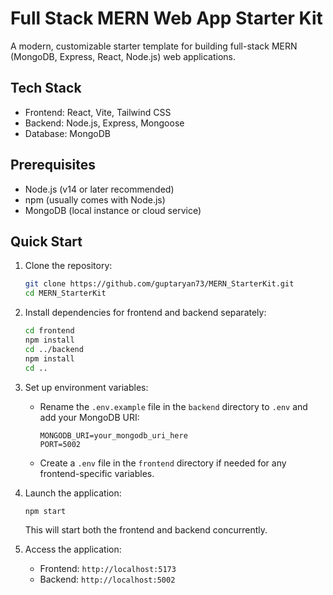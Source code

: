 # Full Stack MERN Web App Starter Kit

A modern, customizable starter template for building full-stack MERN (MongoDB, Express, React, Node.js) web applications.

## Tech Stack

- Frontend: React, Vite, Tailwind CSS
- Backend: Node.js, Express, Mongoose
- Database: MongoDB

## Prerequisites

- Node.js (v14 or later recommended)
- npm (usually comes with Node.js)
- MongoDB (local instance or cloud service)

## Quick Start

1. Clone the repository:
   ```bash
   git clone https://github.com/guptaryan73/MERN_StarterKit.git
   cd MERN_StarterKit
   ```

2. Install dependencies for frontend and backend separately:
   ```bash
   cd frontend
   npm install
   cd ../backend
   npm install
   cd ..
   ```

3. Set up environment variables:
   - Rename the `.env.example` file in the `backend` directory to `.env` and add your MongoDB URI:
     ```
     MONGODB_URI=your_mongodb_uri_here
     PORT=5002
     ```
   - Create a `.env` file in the `frontend` directory if needed for any frontend-specific variables.

4. Launch the application:
   ```bash
   npm start
   ```

   This will start both the frontend and backend concurrently.

5. Access the application:
   - Frontend: `http://localhost:5173`
   - Backend: `http://localhost:5002`